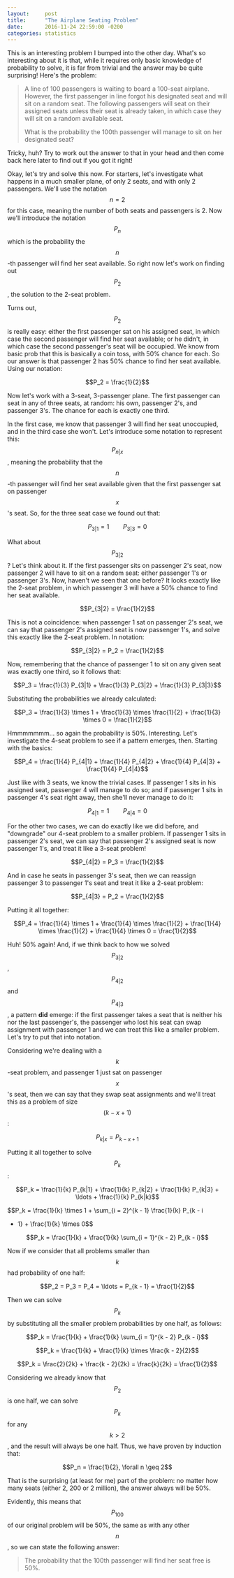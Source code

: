 ```yaml
---
layout:     post
title:      "The Airplane Seating Problem"
date:       2016-11-24 22:59:00 -0200
categories: statistics
---
```

This is an interesting problem I bumped into the other day. What's so
interesting about it is that, while it requires only basic knowledge of
probability to solve, it is far from trivial and the answer may be quite
surprising! Here's the problem:

> A line of 100 passengers is waiting to board a 100-seat airplane. However,
> the first passenger in line forgot his designated seat and will sit on a
> random seat. The following passengers will seat on their assigned seats
> unless their seat is already taken, in which case they will sit on a random
> available seat.
>
> What is the probability the 100th passenger will manage to sit on her
> designated seat?

Tricky, huh? Try to work out the answer to that in your head and then come back
here later to find out if you got it right!

Okay, let's try and solve this now. For starters, let's investigate what
happens in a much smaller plane, of only 2 seats, and with only 2 passengers.
We'll use the notation $$n = 2$$ for this case, meaning the number of both
seats and passengers is 2. Now we'll introduce the notation $$P_n$$ which is
the probability the $$n$$-th passenger will find her seat available. So right
now let's work on finding out $$P_2$$, the solution to the 2-seat problem.

Turns out, $$P_2$$ is really easy: either the first passenger sat on his
assigned seat, in which case the second passenger will find her seat available;
or he didn't, in which case the second passenger's seat will be occupied. We
know from basic prob that this is basically a coin toss, with 50% chance for
each.  So our answer is that passenger 2 has 50% chance to find her seat
available.  Using our notation:

$$P_2 = \frac{1}{2}$$

Now let's work with a 3-seat, 3-passenger plane. The first passenger can seat
in any of three seats, at random: his own, passenger 2's, and passenger 3's.
The chance for each is exactly one third.

In the first case, we know that passenger 3 will find her seat unoccupied, and
in the third case she won't. Let's introduce some notation to represent this:
$$P_{n|x}$$, meaning the probability that the $$n$$-th passenger will find her
seat available given that the first passenger sat on passenger $$x$$'s seat.
So, for the three seat case we found out that:

$$P_{3|1} = 1 \qquad P_{3|3} = 0$$

What about $$P_{3|2}$$? Let's think about it. If the first passenger sits on
passenger 2's seat, now passenger 2 will have to sit on a random seat: either
passenger 1's or passenger 3's. Now, haven't we seen that one before? It looks
exactly like the 2-seat problem, in which passenger 3 will have a 50% chance to
find her seat available.

$$P_{3|2} = \frac{1}{2}$$

This is not a coincidence: when passenger 1 sat on passenger 2's seat, we can
say that passenger 2's assigned seat is now passenger 1's, and solve this
exactly like the 2-seat problem. In notation:

$$P_{3|2} = P_2 = \frac{1}{2}$$

Now, remembering that the chance of passenger 1 to sit on any given seat was
exactly one third, so it follows that:

$$P_3 = \frac{1}{3} P_{3|1} + \frac{1}{3} P_{3|2} + \frac{1}{3} P_{3|3}$$

Substituting the probabilities we already calculated:

$$P_3 = \frac{1}{3} \times 1 + \frac{1}{3} \times \frac{1}{2} + \frac{1}{3}
\times 0 = \frac{1}{2}$$

Hmmmmmmm... so again the probability is 50%. Interesting. Let's investigate the
4-seat problem to see if a pattern emerges, then. Starting with the basics:

$$P_4 = \frac{1}{4} P_{4|1} + \frac{1}{4} P_{4|2} + \frac{1}{4} P_{4|3} +
\frac{1}{4} P_{4|4}$$

Just like with 3 seats, we know the trivial cases. If passenger 1 sits in his
assigned seat, passenger 4 will manage to do so; and if passenger 1 sits in
passenger 4's seat right away, then she'll never manage to do it:

$$P_{4|1} = 1 \qquad P_{4|4} = 0$$

For the other two cases, we can do exactly like we did before, and "downgrade"
our 4-seat problem to a smaller problem. If passenger 1 sits in passenger 2's
seat, we can say that passenger 2's assigned seat is now passenger 1's, and
treat it like a 3-seat problem!

$$P_{4|2} = P_3 = \frac{1}{2}$$

And in case he seats in passenger 3's seat, then we can reassign passenger 3 to
passenger 1's seat and treat it like a 2-seat problem:

$$P_{4|3} = P_2 = \frac{1}{2}$$

Putting it all together:

$$P_4 = \frac{1}{4} \times 1 + \frac{1}{4} \times \frac{1}{2} + \frac{1}{4}
\times \frac{1}{2} + \frac{1}{4} \times 0 = \frac{1}{2}$$

Huh! 50% again! And, if we think back to how we solved $$P_{3|2}$$, $$P_{4|2}$$
and $$P_{4|3}$$, a pattern **did** emerge: if the first passenger takes a seat
that is neither his nor the last passenger's, the passenger who lost his seat
can swap assignment with passenger 1 and we can treat this like a smaller
problem.  Let's try to put that into notation.

Considering we're dealing with a $$k$$-seat problem, and passenger 1 just sat
on passenger $$x$$'s seat, then we can say that they swap seat assignments and
we'll treat this as a problem of size $$(k - x + 1)$$:

$$P_{k|x} = P_{k - x + 1}$$

Putting it all together to solve $$P_k$$:

$$P_k = \frac{1}{k} P_{k|1} + \frac{1}{k} P_{k|2} + \frac{1}{k} P_{k|3} +
\ldots + \frac{1}{k} P_{k|k}$$

$$P_k = \frac{1}{k} \times 1 + \sum_{i = 2}^{k - 1} \frac{1}{k} P_{k - i
+ 1} + \frac{1}{k} \times 0$$

$$P_k = \frac{1}{k} + \frac{1}{k} \sum_{i = 1}^{k - 2} P_{k - i}$$

Now if we consider that all problems smaller than $$k$$ had probability of one
half:

$$P_2 = P_3 = P_4 = \ldots = P_{k - 1} = \frac{1}{2}$$

Then we can solve $$P_k$$ by substituting all the smaller problem probabilities
by one half, as follows:

$$P_k = \frac{1}{k} + \frac{1}{k} \sum_{i = 1}^{k - 2} P_{k - i}$$

$$P_k = \frac{1}{k} + \frac{1}{k} \times \frac{k - 2}{2}$$

$$P_k = \frac{2}{2k} + \frac{k - 2}{2k} = \frac{k}{2k} = \frac{1}{2}$$

Considering we already know that $$P_2$$ is one half, we can solve $$P_k$$ for
any $$k > 2$$, and the result will always be one half. Thus, we have proven by
induction that:

$$P_n = \frac{1}{2}, \forall n \geq 2$$

That is the surprising (at least for me) part of the problem: no matter how
many seats (either 2, 200 or 2 million), the answer always will be 50%.

Evidently, this means that $$P_{100}$$ of our original problem will be 50%, the
same as with any other $$n$$, so we can state the following answer:

> The probability that the 100th passenger will find her seat free is 50%.
